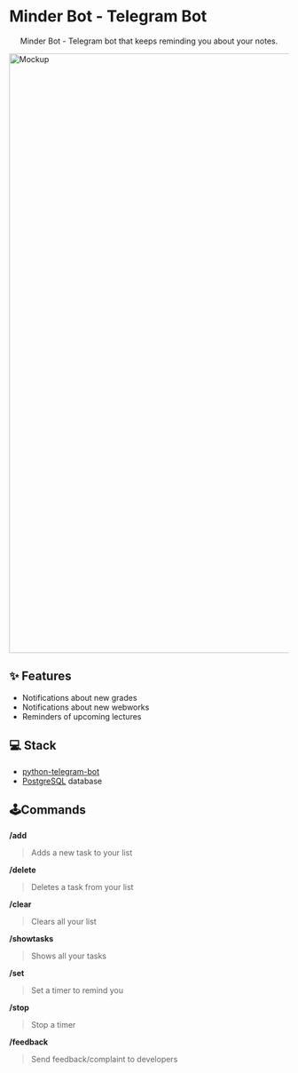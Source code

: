 # Minder Bot - Telegram Bot

<div align="center">
  Minder Bot - Telegram bot that keeps reminding you about your notes.
</div>

<p align="center">

  <img alt="Mockup" title="Mockup" src="https://i.ibb.co/g3F0qWT/mockup.jpg" width="1080"></img>
 
</p>

## ✨ Features

- Notifications about new grades
- Notifications about new webworks
- Reminders of upcoming lectures

## 💻 Stack

- [python-telegram-bot](https://python-telegram-bot.org/)
- [PostgreSQL](https://www.postgresql.org/) database

## 🕹Commands

**/add**
>  Adds a new task to your list
  
**/delete**
> Deletes a task from your list

**/clear**
> Clears all your list

**/showtasks**
> Shows all your tasks

**/set**
> Set a timer to remind you

**/stop**
> Stop a timer

**/feedback**
> Send feedback/complaint to developers
